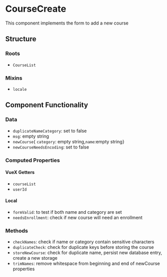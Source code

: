 CourseCreate
===============
This component implements the form to add a new course 

## Structure

### Roots
* `CourseList`

### Mixins
* `locale`

Component Functionality
---------

### Data
- `duplicateNameCategory`: set to false
- `msg`: empty string
- `newCourse`{ `category`: empty string,`name`:empty string}
- `newCourseNeedsEncoding`: set to false 

### Computed Properties
#### VueX Getters
- `courseList`
- `userId`

#### Local
- `formValid`: to test if both name and category are set 
- `needsEnrollment`: check if new course will need an enrollment 

### Methods
- `checkNames`: check if name or category contain sensitive characters 
- `duplicateCheck`: check for duplicate keys before storing the course 
- `storeNewCourse`: check for duplicate name, persist new database entry, create a new storage 
- `trimNames`: remove whitespace from beginning and end of newCourse properties
